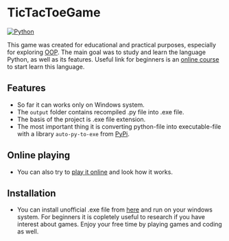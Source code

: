 # TicTacToeGame

[![Python](https://img.shields.io/badge/python-3670A0?style=for-the-badge&logo=python&logoColor=ffdd54)](https://python.org)

This game was created for educational and practical purposes, especially for exploring [OOP](https://en.wikipedia.org/wiki/Object-oriented_programming).
The main goal was to study and learn the language Python, as well as its features.
Useful link for beginners is an [online course](https://letpy.com/) to start learn this language.

## Features
- So far it can works only on Windows system.
- The ```output``` folder contains recompiled .py file into .exe file. 
- The basis of the project is .exe file extension.
- The most important thing it is converting python-file into executable-file with a library ```auto-py-to-exe``` from [PyPi](https://pypi.org/).
## Online playing
- You can also try to [play it online](https://apps.letpy.com/game_TicTacToe) and look how it works. 
## Installation
- You can install unofficial .exe file from [here](https://drive.google.com/file/d/1vHtqCJQYosnJFT2bTP5DBoXE9KR9gDDV/view?usp=sharing) and run on your windows system.
For beginners it is copletely useful to research if you have interest about games.
Enjoy your free time by playing games and coding as well.

